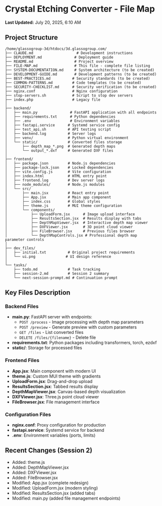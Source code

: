 # Crystal Etching Converter - File Map

**Last Updated:** July 20, 2025, 6:10 AM

## Project Structure

```
/home/glassogroup-3d/htdocs/3d.glassogroup.com/
├── CLAUDE.md                    # Development instructions
├── DEPLOYMENT.md               # Deployment guide
├── README.md                   # Project overview
├── FILE-MAP.md                 # This file - complete file listing
├── SYSTEM-DOCUMENTATION.md     # System architecture (to be created)
├── DEVELOPMENT-GUIDE.md        # Development patterns (to be created)
├── BEST-PRACTICES.md          # Security standards (to be created)
├── COMMON-PATTERNS.md         # Code templates (to be created)
├── SECURITY-CHECKLIST.md      # Security verification (to be created)
├── nginx.conf                 # Nginx configuration
├── stop-servers.sh            # Script to stop dev servers
├── index.php                  # Legacy file
│
├── backend/
│   ├── main.py               # FastAPI application with all endpoints
│   ├── requirements.txt      # Python dependencies
│   ├── .env                  # Environment variables
│   ├── fastapi.service      # Systemd service config
│   ├── test_api.sh          # API testing script
│   ├── backend.log          # Server logs
│   ├── venv/                # Python virtual environment
│   └── static/              # Converted files storage
│       ├── depth_map_*.png  # Generated depth maps
│       └── output_*.dxf     # Generated DXF files
│
├── frontend/
│   ├── package.json         # Node.js dependencies
│   ├── package-lock.json    # Locked dependencies
│   ├── vite.config.js       # Vite configuration
│   ├── index.html           # HTML entry point
│   ├── frontend.log         # Dev server logs
│   ├── node_modules/        # Node.js modules
│   └── src/
│       ├── main.jsx         # React entry point
│       ├── App.jsx          # Main app component
│       ├── index.css        # Global styles
│       ├── theme.js         # MUI theme configuration
│       └── components/
│           ├── UploadForm.jsx      # Image upload interface
│           ├── ResultsSection.jsx  # Results display with tabs
│           ├── DepthMapViewer.jsx  # Interactive depth map viewer
│           ├── DXFViewer.jsx       # 3D point cloud viewer
│           ├── FileBrowser.jsx     # Previous files browser
│           └── DepthMapControls.jsx # Professional depth map parameter controls
│
├── dev_files/
│   ├── initial.txt          # Original project requirements
│   └── ui.png              # UI design reference
│
└── tasks/
    ├── todo.md              # Task tracking
    ├── session-2.md         # Session 2 summary
    └── next-session-prompt.md # Continuation prompt
```

## Key Files Description

### Backend Files
- **main.py**: FastAPI server with endpoints:
  - `POST /process` - Image processing with depth map parameters
  - `POST /preview` - Generate preview with custom parameters
  - `GET /files` - List converted files
  - `DELETE /files/{filename}` - Delete file
- **requirements.txt**: Python packages including transformers, torch, ezdxf
- **static/**: Storage for processed files

### Frontend Files
- **App.jsx**: Main component with modern UI
- **theme.js**: Custom MUI theme with gradients
- **UploadForm.jsx**: Drag-and-drop upload
- **ResultsSection.jsx**: Tabbed results display
- **DepthMapViewer.jsx**: Canvas-based depth visualization
- **DXFViewer.jsx**: Three.js point cloud viewer
- **FileBrowser.jsx**: File management interface

### Configuration Files
- **nginx.conf**: Proxy configuration for production
- **fastapi.service**: Systemd service for backend
- **.env**: Environment variables (ports, limits)

## Recent Changes (Session 2)
- Added: theme.js
- Added: DepthMapViewer.jsx
- Added: DXFViewer.jsx  
- Added: FileBrowser.jsx
- Modified: App.jsx (complete redesign)
- Modified: UploadForm.jsx (modern styling)
- Modified: ResultsSection.jsx (added tabs)
- Modified: main.py (added file management endpoints)